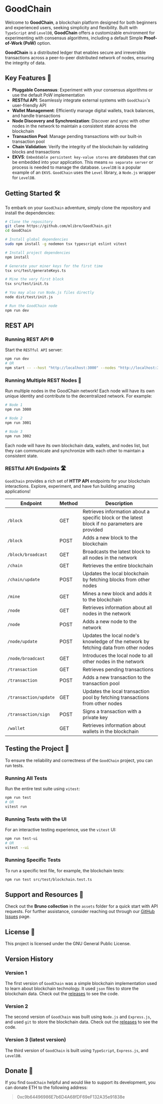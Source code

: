 # GoodChain

Welcome to **GoodChain**, a blockchain platform designed for both beginners and experienced users, seeking simplicity and flexibility. Built with `TypeScript` and `LevelDB`, **GoodChain** offers a customizable environment for experimenting with consensus algorithms, including a default Simple **Proof-of-Work (PoW)** option.

**GoodChain** is a distributed ledger that enables secure and irreversible transactions across a peer-to-peer distributed network of nodes, ensuring the integrity of data.

## Key Features 🚀

- **Pluggable Consensus**: Experiment with your consensus algorithms or use the default PoW implementation
- **RESTful API**: Seamlessly integrate external systems with `GoodChain`'s user-friendly API
- **Wallet Management**: Efficiently manage digital wallets, track balances, and handle transactions
- **Node Discovery and Synchronization**: Discover and sync with other nodes in the network to maintain a consistent state across the blockchain
- **Transaction Pool**: Manage pending transactions with our built-in transaction pool
- **Chain Validation**: Verify the integrity of the blockchain by validating blocks and transactions
- **EKVS**: `Embeddable persistent key-value stores` are databases that can be embedded into your application. This means `no separate server` or process is needed to manage the database. `LevelDB` is a popular example of an `EKVS`. `GoodChain` uses the `Level` library, a `Node.js` wrapper for `LevelDB`.

## Getting Started 🛠️

To embark on your `GoodChain` adventure, simply clone the repository and install the dependencies:

```bash
# Clone the repository
git clone https://github.com/mlibre/GoodChain.git
cd GoodChain

# Install global dependencies
sudo npm install -g nodemon tsx typescript eslint vitest

# Install project dependencies
npm install

# Generate your miner keys for the first time
tsx src/test/generateKeys.ts

# Mine the very first block
tsx src/test/init.ts

# You may also run Node.js files directly
node dist/test/init.js

# Run the GoodChain node
npm run dev
```

## REST API

### Running REST API 🌐

Start the `RESTful API` server:

```bash
npm run dev
# OR
npm start -- --host "http://localhost:3000" --nodes "http://localhost:3001" --dbPath "./assets/db/" --minerKeysFile "./assets/keys/miner.json" --name "GoodChain"
```

### Running Multiple REST Nodes 🌟

Run multiple nodes in the GoodChain network! Each node will have its own unique identity and contribute to the decentralized network. For example:

```bash
# Node 1
npm run 3000

# Node 2
npm run 3001

# Node 3
npm run 3002
```

Each node will have its own blockchain data, wallets, and nodes list, but they can communicate and synchronize with each other to maintain a consistent state.

### RESTful API Endpoints 🛣️

`GoodChain` provides a rich set of **HTTP API** endpoints for your blockchain interactions. Explore, experiment, and have fun building amazing applications!

| Endpoint              | Method | Description                                                                                    |
| --------------------- | ------ | ---------------------------------------------------------------------------------------------- |
| `/block`              | GET    | Retrieves information about a specific block or the latest block if no parameters are provided |
| `/block`              | POST   | Adds a new block to the blockchain                                                             |
| `/block/broadcast`    | GET    | Broadcasts the latest block to all nodes in the network                                        |
| `/chain`              | GET    | Retrieves the entire blockchain                                                                |
| `/chain/update`       | POST   | Updates the local blockchain by fetching blocks from other nodes                               |
| `/mine`               | GET    | Mines a new block and adds it to the blockchain                                                |
| `/node`               | GET    | Retrieves information about all nodes in the network                                           |
| `/node`               | POST   | Adds a new node to the network                                                                 |
| `/node/update`        | POST   | Updates the local node's knowledge of the network by fetching data from other nodes            |
| `/node/broadcast`     | GET    | Introduces the local node to all other nodes in the network                                    |
| `/transaction`        | GET    | Retrieves pending transactions                                                                 |
| `/transaction`        | POST   | Adds a new transaction to the transaction pool                                                 |
| `/transaction/update` | GET    | Updates the local transaction pool by fetching transactions from other nodes                   |
| `/transaction/sign`   | POST   | Signs a transaction with a private key                                                         |
| `/wallet`             | GET    | Retrieves information about wallets in the blockchain                                          |

## Testing the Project 🧪

To ensure the reliability and correctness of the `GoodChain` project, you can run tests.

### Running All Tests

Run the entire test suite using `vitest`:

```bash
npm run test
# OR
vitest run
```

### Running Tests with the UI

For an interactive testing experience, use the `vitest` UI:

```bash
npm run test-ui
# OR
vitest --ui
```

### Running Specific Tests

To run a specific test file, for example, the blockchain tests:

```bash
npm run test src/test/blockchain.test.ts
```

## Support and Resources 🤝

Check out the **Bruno collection** in the `assets` folder for a quick start with API requests. For further assistance, consider reaching out through our [GitHub Issues](https://github.com/mlibre/GoodChain/issues) page.

## License 📜

This project is licensed under the GNU General Public License.

## Version History

### Version 1

The first version of `GoodChain` was a simple blockchain implementation used to learn about blockchain technology. It used `json` files to store the blockchain data. Check out the [releases](https://github.com/mlibre/GoodChain/releases/tag/1.0.5) to see the code.

### Version 2

The second version of `GoodChain` was built using `Node.js` and `Express.js`, and used `git` to store the blockchain data. Check out the [releases](https://github.com/mlibre/GoodChain/releases/tag/2.0.2) to see the code.

### Version 3 (latest version)

The third version of `GoodChain` is built using `TypeScript`, `Express.js`, and `LevelDB`.

## Donate 💖

If you find `GoodChain` helpful and would like to support its development, you can donate ETH to the following address:

> 0xc9b64496986E7b6D4A68fDF69eF132A35e91838e